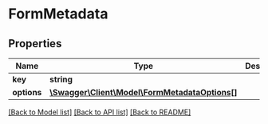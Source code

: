 # FormMetadata

## Properties
Name | Type | Description | Notes
------------ | ------------- | ------------- | -------------
**key** | **string** |  | 
**options** | [**\Swagger\Client\Model\FormMetadataOptions[]**](FormMetadataOptions.md) |  | 

[[Back to Model list]](../../README.md#documentation-for-models) [[Back to API list]](../../README.md#documentation-for-api-endpoints) [[Back to README]](../../README.md)

